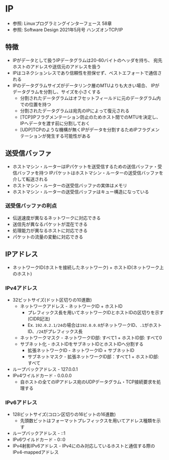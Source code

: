 # IP
- 参照: Linuxプログラミングインターフェース 58章
- 参照: Software Design 2021年5月号 ハンズオンTCP/IP

## 特徴
- IPがデータとして扱うIPデータグラムは20-60バイトのヘッダを持ち、
  宛先ホストのアドレスや送信元のアドレスを扱う
- IPはコネクションレスであり信頼性を担保せず、ベストエフォートで通信される
- IPのデータグラムサイズがデータリンク層のMTUよりも大きい場合、
  IPがデータグラムを分割し、サイズを小さくする
  - 分割されたデータグラムはオフセットフィールドに元のデータグラム内での位置を持つ
  - 分割されたデータグラムは宛先のIPによって復元される
  - [TCP]IPフラグメンテーション防止のためホスト間でのMTUを決定し、IPへデータを渡す前に分割しておく
  - [UDP]TCPのような機構が無くIPがデータを分割するためIPフラグメンテーションが発生する可能性がある

## 送受信バッファ
- ホストマシン・ルーターはIPパケットを送受信するための送信バッファ・受信バッファを持つ
  IPパケットはホストマシン・ルーターの送受信バッファを介して転送される
- ホストマシン・ルーターの送受信バッファの実体はメモリ
- ホストマシン・ルーターの送受信バッファはキュー構造になっている

### 送受信バッファの利点
- 伝送速度が異なるネットワークに対応できる
- 送信先が異なるパケットが混在できる
- 処理能力が異なるホストに対応できる
- パケットの流量の変動に対応できる

## IPアドレス
- ネットワークID(ホストを接続したネットワーク) + ホストID(ネットワーク上のホスト)

### IPv4アドレス
- 32ビットサイズ(ドット区切りの10進数)
  - ネットワークアドレス - ネットワークID + ホストID
    - プレフィックス長を用いてネットワークIDとホストIDの区切りを示す(CIDR記法)
    - Ex. `192.0.2.1/24`の場合は`192.0.0.0`がネットワークID、`.1`がホストID、`/24`がプレフィックス長
  - ネットワークマスク - ネットワークID部: すべて1 + ホストID部: すべて0
  - サブネット化 - ホストIDをサブネットIDとホストIDへ分割する
    - 拡張ネットワークID - ネットワークID + サブネットID
    - サブネットマスク - 拡張ネットワークID部：すべて1 + ホストID部: すべて
- ループバックアドレス - 127.0.0.1
- IPv4ワイルドカード - 0.0.0.0
  - 自ホストの全てのIPアドレス宛のUDPデータグラム・TCP接続要求を処理する

### IPv6アドレス
- 128ビットサイズ(コロン区切りの16ビットの16進数)
  - 先頭数ビットはフォーマットプレフィックスを用いてアドレス種類を示す
- ループバックアドレス - ::1
- IPv6ワイルドカード - 0::0
- IPv4射影IPv6アドレス - IPv4にのみ対応しているホストと通信する際のIPv4-mappedアドレス

